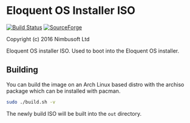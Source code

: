 # Eloquent OS Installer ISO

[![Build Status](https://travis-ci.org/eloquentos/iso.svg)](https://travis-ci.org/eloquentos/iso) [![SourceForge](https://img.shields.io/sourceforge/dm/eloquentos.svg?maxAge=2592000)](https://sourceforge.net/projects/eloquentos/files/iso/releases/)

Copyright (c) 2016 Nimbusoft Ltd

Eloquent OS installer ISO. Used to boot into the Eloquent OS installer.


## Building

You can build the image on an Arch Linux based distro with the archiso package which can be installed with pacman.

```bash
sudo ./build.sh -v
```

The newly build ISO will be built into the ```out``` directory.
